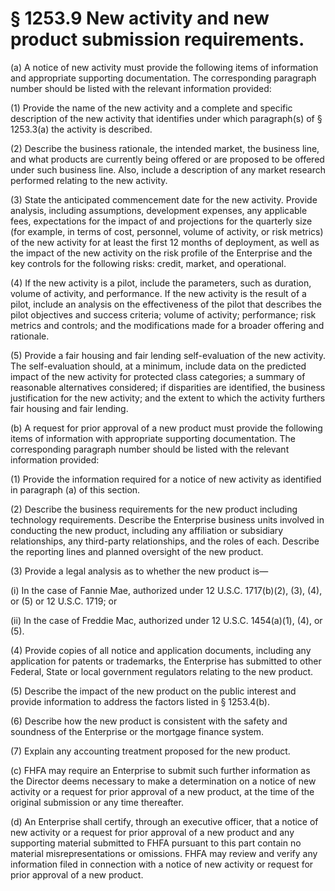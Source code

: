 # § 1253.9   New activity and new product submission requirements.

(a) A notice of new activity must provide the following items of information and appropriate supporting documentation. The corresponding paragraph number should be listed with the relevant information provided:


(1) Provide the name of the new activity and a complete and specific description of the new activity that identifies under which paragraph(s) of § 1253.3(a) the activity is described.


(2) Describe the business rationale, the intended market, the business line, and what products are currently being offered or are proposed to be offered under such business line. Also, include a description of any market research performed relating to the new activity.


(3) State the anticipated commencement date for the new activity. Provide analysis, including assumptions, development expenses, any applicable fees, expectations for the impact of and projections for the quarterly size (for example, in terms of cost, personnel, volume of activity, or risk metrics) of the new activity for at least the first 12 months of deployment, as well as the impact of the new activity on the risk profile of the Enterprise and the key controls for the following risks: credit, market, and operational.


(4) If the new activity is a pilot, include the parameters, such as duration, volume of activity, and performance. If the new activity is the result of a pilot, include an analysis on the effectiveness of the pilot that describes the pilot objectives and success criteria; volume of activity; performance; risk metrics and controls; and the modifications made for a broader offering and rationale.


(5) Provide a fair housing and fair lending self-evaluation of the new activity. The self-evaluation should, at a minimum, include data on the predicted impact of the new activity for protected class categories; a summary of reasonable alternatives considered; if disparities are identified, the business justification for the new activity; and the extent to which the activity furthers fair housing and fair lending.


(b) A request for prior approval of a new product must provide the following items of information with appropriate supporting documentation. The corresponding paragraph number should be listed with the relevant information provided:


(1) Provide the information required for a notice of new activity as identified in paragraph (a) of this section.


(2) Describe the business requirements for the new product including technology requirements. Describe the Enterprise business units involved in conducting the new product, including any affiliation or subsidiary relationships, any third-party relationships, and the roles of each. Describe the reporting lines and planned oversight of the new product.


(3) Provide a legal analysis as to whether the new product is—


(i) In the case of Fannie Mae, authorized under 12 U.S.C. 1717(b)(2), (3), (4), or (5) or 12 U.S.C. 1719; or


(ii) In the case of Freddie Mac, authorized under 12 U.S.C. 1454(a)(1), (4), or (5).


(4) Provide copies of all notice and application documents, including any application for patents or trademarks, the Enterprise has submitted to other Federal, State or local government regulators relating to the new product.


(5) Describe the impact of the new product on the public interest and provide information to address the factors listed in § 1253.4(b).


(6) Describe how the new product is consistent with the safety and soundness of the Enterprise or the mortgage finance system.


(7) Explain any accounting treatment proposed for the new product.


(c) FHFA may require an Enterprise to submit such further information as the Director deems necessary to make a determination on a notice of new activity or a request for prior approval of a new product, at the time of the original submission or any time thereafter.


(d) An Enterprise shall certify, through an executive officer, that a notice of new activity or a request for prior approval of a new product and any supporting material submitted to FHFA pursuant to this part contain no material misrepresentations or omissions. FHFA may review and verify any information filed in connection with a notice of new activity or request for prior approval of a new product.






